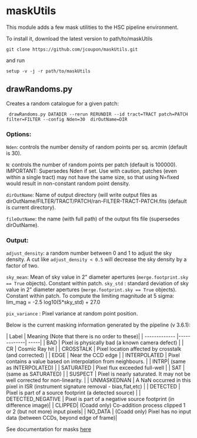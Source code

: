 # maskUtils

This module adds a few mask utilities to the HSC pipeline environment.

To install it, download the latest version to path/to/maskUtils
```
git clone https://github.com/jcoupon/maskUtils.git
```
and run
```
setup -v -j -r path/to/maskUtils
```

## drawRandoms.py

Creates a random catalogue for a given patch:
```
 drawRandoms.py DATADIR --rerun RERUNDIR --id tract=TRACT patch=PATCH filter=FILTER --config Nden=30  dirOutName=DIR  
```

### Options:

```Nden```: controls the number density of random points per sq. arcmin  (default is 30).

```N```: controls the number of random points per patch (default is 100000). IMPORTANT: Supersedes Nden if set. Use with caution, patches (even within a single tract) may not have the same size, so that using N=fixed would result in non-constant random point density.

```dirOutName```: Name of output directory (will write output files as dirOutName/FILTER/TRACT/PATCH/ran-FILTER-TRACT-PATCH.fits (default is current directory).

```fileOutName```: the name (with full path) of the output fits file (supersedes dirOutName).

### Output:

```adjust_density```: a random number between 0 and 1 to adjust the sky density. A cut like ```adjust_density < 0.5``` will decrease the sky density by a factor of two.

```sky_mean```: Mean of sky value in 2" diameter apertures (```merge.footprint.sky == True``` objects). Constant within patch.
```sky_std``` : standard deviation of sky value in 2" diameter apertures (```merge.footprint.sky == True``` objects). Constant within patch. To compute the limiting magnitude at 5 sigma: lim_mag = -2.5 log10(5*sky_std) + 27.0

```pix_variance``` : Pixel variance at random point position.

Below is the current masking information generated by the pipeline (v 3.6.1):

| Label |	Meaning (Note that there is no order to these)|
| ------------- |-------------| -----|
| BAD	| Pixel is physically bad (a known camera defect) |
| CR |	Cosmic Ray hit  |
| CROSSTALK	| Pixel location affected by crosstalk (and corrected)  |
| EDGE   | Near the CCD edge  |
| INTERPOLATED	| Pixel contains a value based on interpolation from neighbours.  |
| INTRP| 	(same as INTERPOLATED)  |
| SATURATED	| Pixel flux exceeded full-well  |
| SAT	| (same as SATURATED)  |
| SUSPECT	| Pixel is nearly saturated. It may not be well corrected for non-linearity.  |
| UNMASKEDNAN	| A NaN occurred in this pixel in ISR (instrument signature removal - bias,flat,etc) |
| DETECTED	| Pixel is part of a source footprint (a detected source) |
| DETECTED\_NEGATIVE	 | Pixel is part of a negative source footprint (in difference image)|
| CLIPPED| 	(Coadd only) Co-addition process clipped 1 or 2 (but not more) input pixels|
| NO_DATA	| (Coadd only) Pixel has no input data (between CCDs, beyond edge of frame)|

See documentation for masks [here](http://hsca.ipmu.jp/hscsphinx/pipeline_tools.html#masks)
